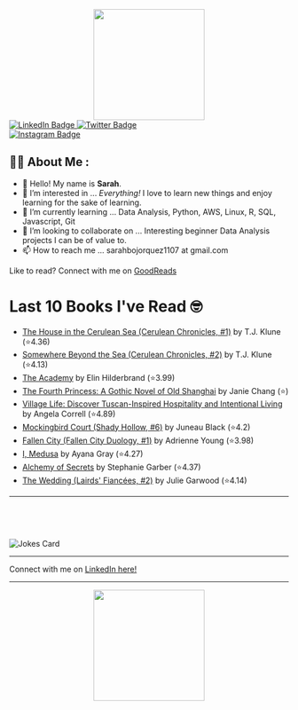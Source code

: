 
<div id="header" align="center">
  <img src="https://media.giphy.com/media/h8mSIeTWzDFooj3hgT/giphy.gif" width="200"/>
</div>

<div id="badges">
  <a href="https://www.linkedin.com/in/sarahjbojorquez/">
    <img src="https://img.shields.io/badge/LinkedIn-blue?style=for-the-badge&logo=linkedin&logoColor=white" alt="LinkedIn Badge"/>
  </a>

  <a href="https://twitter.com/Sarahjbojorquez">
    <img src="https://img.shields.io/badge/Twitter-green?style=for-the-badge&logo=twitter&logoColor=white" alt="Twitter Badge"/>
  </a>
</div>

 <a href="https://www.instagram.com/sarahjbojorquez/">
    <img src="https://img.shields.io/badge/Instagram-blueviolet?style=for-the-badge&logo=Instagram&logoColor=white" alt="Instagram Badge"/>
  </a>
<div></div>
<div></div>

## :woman_technologist: About Me :

- 👋 Hello!  My name is **Sarah**.
- 👀 I’m interested in ... *Everything!* I love to learn new things and enjoy learning for the sake of learning.
- 🌱 I’m currently learning ... Data Analysis, Python, AWS, Linux, R, SQL, Javascript, Git
- 💞️ I’m looking to collaborate on ... Interesting beginner Data Analysis projects I can be of value to.
- 📫 How to reach me ... sarahbojorquez1107 at gmail.com

Like to read? Connect with me on <a href="https://www.goodreads.com/user/show/97230998-sarah-bojorquez-lopez">GoodReads</a>
<div></div>
<div></div>

# Last 10 Books I've Read 🤓
<!-- GOODREADS-LIST:START -->
- [The House in the Cerulean Sea (Cerulean Chronicles, #1)](https://www.goodreads.com/review/show/7889974789?utm_medium=api&utm_source=rss) by T.J. Klune (⭐️4.36)
- [Somewhere Beyond the Sea (Cerulean Chronicles, #2)](https://www.goodreads.com/review/show/7889978208?utm_medium=api&utm_source=rss) by T.J. Klune (⭐️4.13)
- [The Academy](https://www.goodreads.com/review/show/7884066339?utm_medium=api&utm_source=rss) by Elin Hilderbrand (⭐️3.99)
- [The Fourth Princess: A Gothic Novel of Old Shanghai](https://www.goodreads.com/review/show/7884059020?utm_medium=api&utm_source=rss) by Janie Chang (⭐️)
- [Village Life: Discover Tuscan-Inspired Hospitality and Intentional Living](https://www.goodreads.com/review/show/7884056533?utm_medium=api&utm_source=rss) by Angela Correll (⭐️4.89)
- [Mockingbird Court (Shady Hollow, #6)](https://www.goodreads.com/review/show/7884052424?utm_medium=api&utm_source=rss) by Juneau Black (⭐️4.2)
- [Fallen City (Fallen City Duology, #1)](https://www.goodreads.com/review/show/7884042775?utm_medium=api&utm_source=rss) by Adrienne Young (⭐️3.98)
- [I, Medusa](https://www.goodreads.com/review/show/7884040767?utm_medium=api&utm_source=rss) by Ayana Gray (⭐️4.27)
- [Alchemy of Secrets](https://www.goodreads.com/review/show/7884040644?utm_medium=api&utm_source=rss) by Stephanie Garber (⭐️4.37)
- [The Wedding (Lairds' Fiancées, #2)](https://www.goodreads.com/review/show/7856783197?utm_medium=api&utm_source=rss) by Julie Garwood (⭐️4.14)
<!-- GOODREADS-LIST:END -->

---

<p>&nbsp;</p>
<p>&nbsp;</p>

<img src="https://readme-jokes.vercel.app/api?hideBorder&theme=cobalt&qColor=%23944bcc&aColor=%23bbdb51" alt="Jokes Card" />
<div></div>
<div></div>

---

Connect with me on [LinkedIn here!](https://www.linkedin.com/in/sarahjbojorquez/)


---

<div align="center">
  <img src="https://media.giphy.com/media/dU6iSeuBBsN9OpTg5P/giphy.gif" width="200"/>
</div>
